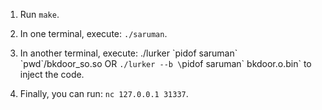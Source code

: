 1. Run `make`.

2. In one terminal, execute: `./saruman`.

3. In another terminal, execute: ./lurker \`pidof saruman\` \`pwd\`/bkdoor_so.so OR `./lurker --b \`pidof saruman\` bkdoor.o.bin` to inject the code.

4. Finally, you can run: `nc 127.0.0.1 31337`.


